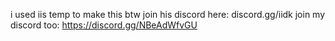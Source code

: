 i used iis temp to make this btw join his discord here: discord.gg/iidk
join my discord too: https://discord.gg/NBeAdWfvGU
